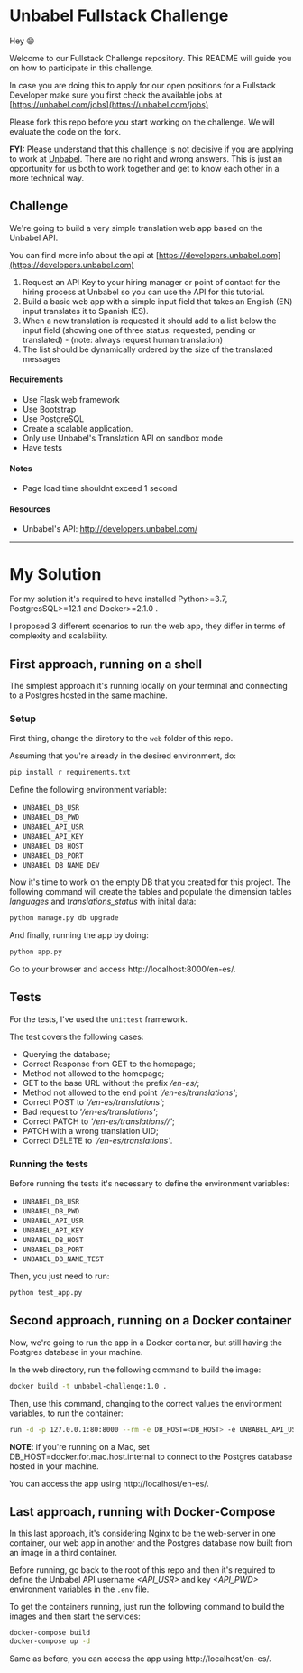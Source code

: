 # Unbabel Fullstack Challenge

Hey :smile:

Welcome to our Fullstack Challenge repository. This README will guide you on how to participate in this challenge.

In case you are doing this to apply for our open positions for a Fullstack Developer make sure you first check the available jobs at [https://unbabel.com/jobs](https://unbabel.com/jobs)

Please fork this repo before you start working on the challenge. We will evaluate the code on the fork.

**FYI:** Please understand that this challenge is not decisive if you are applying to work at [Unbabel](https://unbabel.com/jobs). There are no right and wrong answers. This is just an opportunity for us both to work together and get to know each other in a more technical way.

## Challenge

We're going to build a very simple translation web app based on the Unbabel API.

You can find more info about the api at [https://developers.unbabel.com](https://developers.unbabel.com)

1) Request an API Key to your hiring manager or point of contact for the hiring process at Unbabel so you can use the API for this tutorial.  
2) Build a basic web app with a simple input field that takes an English (EN) input translates it to Spanish (ES).  
3) When a new translation is requested it should add to a list below the input field (showing one of three status: requested, pending or translated) - (note: always request human translation)   
4) The list should be dynamically ordered by the size of the translated messages   

#### Requirements
* Use Flask web framework
* Use Bootstrap
* Use PostgreSQL
* Create a scalable application. 
* Only use Unbabel's Translation API on sandbox mode
* Have tests


#### Notes
* Page load time shouldnt exceed 1 second


#### Resources
* Unbabel's API: http://developers.unbabel.com/


---
# My Solution

For my solution it's required to have installed Python>=3.7, PostgresSQL>=12.1 and Docker>=2.1.0 .

I proposed 3 different scenarios to run the web app, they differ in terms of complexity and scalability.

## First approach, running on a shell

The simplest approach it's running locally on your terminal and connecting to a Postgres hosted in the same machine.

### Setup

First thing, change the diretory to the `web` folder of this repo.

Assuming that you're already in the desired environment, do:

```bash
pip install r requirements.txt
```

Define the following environment variable:

- `UNBABEL_DB_USR`
- `UNBABEL_DB_PWD`
- `UNBABEL_API_USR`
- `UNBABEL_API_KEY`
- `UNBABEL_DB_HOST`
- `UNBABEL_DB_PORT`
- `UNBABEL_DB_NAME_DEV`

Now it's time to work on the empty DB that you created for this project. The following command will create the tables and populate the dimension tables *languages* and *translations_status* with inital data:

```bash
python manage.py db upgrade
```

And finally, running the app by doing:

```bash
python app.py
```

Go to your browser and access http://localhost:8000/en-es/.

## Tests

For the tests, I've used the `unittest` framework.

The test covers the following cases:

- Querying the database;
- Correct Response from GET to the homepage;
- Method not allowed to the homepage;
- GET to the base URL without the prefix */en-es/*;
- Method not allowed to the end point *'/en-es/translations'*;
- Correct POST to *'/en-es/translations'*;
- Bad request to *'/en-es/translations'*;
- Correct PATCH to *'/en-es/translations/<uid>/'*;
- PATCH with a wrong translation UID;
- Correct DELETE to *'/en-es/translations'*.

### Running the tests

Before running the tests it's necessary to define the environment variables:

- `UNBABEL_DB_USR`
- `UNBABEL_DB_PWD`
- `UNBABEL_API_USR`
- `UNBABEL_API_KEY`
- `UNBABEL_DB_HOST`
- `UNBABEL_DB_PORT`
- `UNBABEL_DB_NAME_TEST`

Then, you just need to run:

```bash
python test_app.py
```

## Second approach, running on a Docker container

Now, we're going to run the app in a Docker container, but still having the Postgres database in your machine.

In the web directory, run the following command to build the image:

```bash
docker build -t unbabel-challenge:1.0 .
```

Then, use this command, changing to the correct values the environment variables, to run the container:

```bash
run -d -p 127.0.0.1:80:8000 --rm -e DB_HOST=<DB_HOST> -e UNBABEL_API_USR=<API_USR> -e UNBABEL_API_KEY=<API_KEY> -e UNBABEL_DB_USR=<DB_USR> -e UNBABEL_DB_PWD=<DB_PWD> --name unbabel-app unbabel-challenge:1.0 
```

**NOTE**: if you're running on a Mac, set DB_HOST=docker.for.mac.host.internal to connect to the Postgres database hosted in your machine.

You can access the app using http://localhost/en-es/.

## Last approach, running with Docker-Compose

In this last approach, it's considering Nginx to be the web-server in one container, our web app in another and the Postgres database now built from an image in a third container.

Before running, go back to the root of this repo and then it's required to define the Unbabel API username *<API_USR>* and key *<API_PWD>* environment variables in the `.env` file.

To get the containers running, just run the following command to build the images and then start the services:

```bash
docker-compose build
docker-compose up -d
```

Same as before, you can access the app using http://localhost/en-es/.



